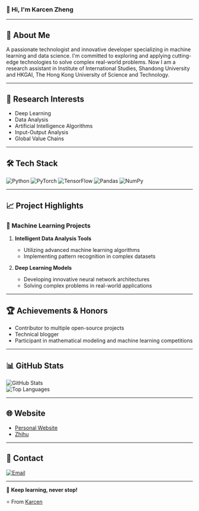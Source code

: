 ### 👋 Hi, I'm Karcen Zheng

---

## 🚀 About Me
A passionate technologist and innovative developer specializing in machine learning and data science. I'm committed to exploring and applying cutting-edge technologies to solve complex real-world problems. Now I am a research assistant in Institute of International Studies, Shandong University and HKGAI, The Hong Kong University of Science and Technology.

---

## 🔬 Research Interests
- Deep Learning
- Data Analysis
- Artificial Intelligence Algorithms
- Input-Output Analysis
- Global Value Chains

---

## 🛠️ Tech Stack
![Python](https://img.shields.io/badge/-Python-black?style=flat-square&logo=python)
![PyTorch](https://img.shields.io/badge/-PyTorch-black?style=flat-square&logo=pytorch)
![TensorFlow](https://img.shields.io/badge/-TensorFlow-black?style=flat-square&logo=tensorflow)
![Pandas](https://img.shields.io/badge/-Pandas-black?style=flat-square&logo=pandas)
![NumPy](https://img.shields.io/badge/-NumPy-black?style=flat-square&logo=numpy)

---

## 📈 Project Highlights

### 🤖 Machine Learning Projects
1. **Intelligent Data Analysis Tools**
   - Utilizing advanced machine learning algorithms
   - Implementing pattern recognition in complex datasets

2. **Deep Learning Models**
   - Developing innovative neural network architectures
   - Solving complex problems in real-world applications

---

## 🏆 Achievements & Honors
- Contributor to multiple open-source projects
- Technical blogger
- Participant in mathematical modeling and machine learning competitions

---

## 📊 GitHub Stats  
![GitHub Stats](https://github-readme-stats.vercel.app/api?username=Karcen&show_icons=true&theme=radical)  
![Top Languages](https://github-readme-stats.vercel.app/api/top-langs/?username=Karcen&layout=compact&theme=radical)

---

## 🌐 Website
- [Personal Website](https://karcen.github.io/zhengjiacheng.github.io/)  
- [Zhihu](https://www.zhihu.com/people/karcenzheng)

---

## 💌 Contact
[![Email](https://img.shields.io/badge/Email-me-blue?style=flat-square&logo=gmail)](mailto:karcenzheng@yeah.net)

---

📢 **Keep learning, never stop!**  

⭐ From [Karcen](https://github.com/Karcen)
